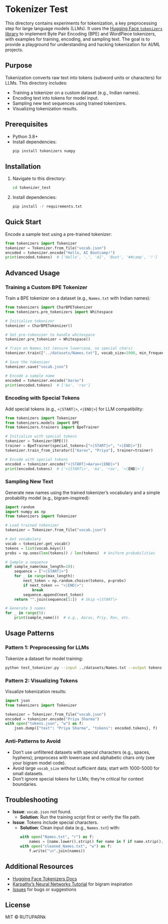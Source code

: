 # Tokenizer Test

This directory contains experiments for tokenization, a key preprocessing step for large language models (LLMs). It uses the [Hugging Face `tokenizers` library](https://github.com/huggingface/tokenizers) to implement Byte Pair Encoding (BPE) and WordPiece tokenizers, with examples for training, encoding, and sampling text. The goal is to provide a playground for understanding and hacking tokenization for AI/ML projects.

## Purpose
Tokenization converts raw text into tokens (subword units or characters) for LLMs. This directory includes:
- Training a tokenizer on a custom dataset (e.g., Indian names).
- Encoding text into tokens for model input.
- Sampling new text sequences using trained tokenizers.
- Visualizing tokenization results.

## Prerequisites
- Python 3.8+
- Install dependencies:
  ```bash
  pip install tokenizers numpy
  ```

## Installation
1. Navigate to this directory:
   ```bash
   cd tokenizer_test
   ```
2. Install dependencies:
   ```bash
   pip install -r requirements.txt
   ```

## Quick Start
Encode a sample text using a pre-trained tokenizer:
```python
from tokenizers import Tokenizer
tokenizer = Tokenizer.from_file("vocab.json")
encoded = tokenizer.encode("Hello, AI Bootcamp!")
print(encoded.tokens)  # ['Hello', ',', 'AI', 'Boot', '##camp', '!']
```

## Advanced Usage
### Training a Custom BPE Tokenizer
Train a BPE tokenizer on a dataset (e.g., `Names.txt` with Indian names):
```python
from tokenizers import CharBPETokenizer
from tokenizers.pre_tokenizers import Whitespace

# Initialize tokenizer
tokenizer = CharBPETokenizer()

# Set pre-tokenizer to handle whitespace
tokenizer.pre_tokenizer = Whitespace()

# Train on Names.txt (ensure lowercase, no special chars)
tokenizer.train(["../datasets/Names.txt"], vocab_size=1000, min_frequency=2)

# Save the tokenizer
tokenizer.save("vocab.json")

# Encode a sample name
encoded = tokenizer.encode("Aarav")
print(encoded.tokens)  # ['Aa', 'rav']
```

### Encoding with Special Tokens
Add special tokens (e.g., `<|START|>`, `<|END|>`) for LLM compatibility:
```python
from tokenizers import Tokenizer
from tokenizers.models import BPE
from tokenizers.trainers import BpeTrainer

# Initialize with special tokens
tokenizer = Tokenizer(BPE())
trainer = BpeTrainer(special_tokens=["<|START|>", "<|END|>"])
tokenizer.train_from_iterator(["Aarav", "Priya"], trainer=trainer)

# Encode with special tokens
encoded = tokenizer.encode("<|START|>Aarav<|END|>")
print(encoded.tokens)  # ['<|START|>', 'Aa', 'rav', '<|END|>']
```

### Sampling New Text
Generate new names using the trained tokenizer’s vocabulary and a simple probability model (e.g., bigram-inspired):
```python
import random
import numpy as np
from tokenizers import Tokenizer

# Load trained tokenizer
tokenizer = Tokenizer.from_file("vocab.json")

# Get vocabulary
vocab = tokenizer.get_vocab()
tokens = list(vocab.keys())
probs = np.ones(len(tokens)) / len(tokens)  # Uniform probabilities

# Sample a sequence
def sample_name(max_length=10):
    sequence = ["<|START|>"]
    for _ in range(max_length):
        next_token = np.random.choice(tokens, p=probs)
        if next_token == "<|END|>":
            break
        sequence.append(next_token)
    return "".join(sequence[1:])  # Skip <|START|>

# Generate 5 names
for _ in range(5):
    print(sample_name())  # e.g., Aarav, Priy, Rav, etc.
```

## Usage Patterns
### Pattern 1: Preprocessing for LLMs
Tokenize a dataset for model training:
```bash
python test_tokenizer.py --input ../datasets/Names.txt --output tokens.json
```

### Pattern 2: Visualizing Tokens
Visualize tokenization results:
```python
import json
from tokenizers import Tokenizer

tokenizer = Tokenizer.from_file("vocab.json")
encoded = tokenizer.encode("Priya Sharma")
with open("tokens.json", "w") as f:
    json.dump({"text": "Priya Sharma", "tokens": encoded.tokens}, f)
```

### Anti-Patterns to Avoid
- Don’t use unfiltered datasets with special characters (e.g., spaces, hyphens); preprocess with lowercase and alphabetic chars only (see your bigram model code).
- Avoid large `vocab_size` without sufficient data; start with 1000-5000 for small datasets.
- Don’t ignore special tokens for LLMs; they’re critical for context boundaries.

## Troubleshooting
- **Issue**: `vocab.json` not found.
  - **Solution**: Run the training script first or verify the file path.
- **Issue**: Tokens include special characters.
  - **Solution**: Clean input data (e.g., `Names.txt`) with:
    ```python
    with open("Names.txt", "r") as f:
        names = [name.lower().strip() for name in f if name.strip().isalpha()]
    with open("cleaned_Names.txt", "w") as f:
        f.write("\n".join(names))
    ```

## Additional Resources
- [Hugging Face Tokenizers Docs](https://huggingface.co/docs/tokenizers)
- [Karpathy’s Neural Networks Tutorial](https://karpathy.ai) for bigram inspiration
- [Issues](https://github.com/RUTUPARNk/ai-bootcamp/issues) for bugs or suggestions

## License
MIT © RUTUPARNk